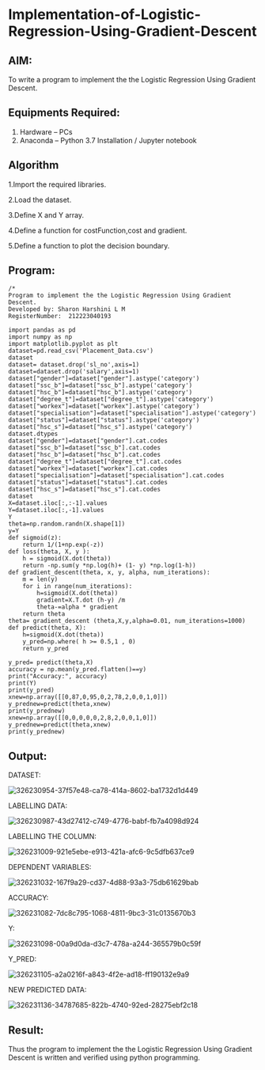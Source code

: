 # Implementation-of-Logistic-Regression-Using-Gradient-Descent

## AIM:
To write a program to implement the the Logistic Regression Using Gradient Descent.

## Equipments Required:
1. Hardware – PCs
2. Anaconda – Python 3.7 Installation / Jupyter notebook

## Algorithm
1.Import the required libraries.

2.Load the dataset.

3.Define X and Y array.

4.Define a function for costFunction,cost and gradient.

5.Define a function to plot the decision boundary.

## Program:
```
/*
Program to implement the the Logistic Regression Using Gradient Descent.
Developed by: Sharon Harshini L M
RegisterNumber:  212223040193

import pandas as pd
import numpy as np
import matplotlib.pyplot as plt
dataset=pd.read_csv('Placement_Data.csv')
dataset
dataset= dataset.drop('sl_no',axis=1)
dataset=dataset.drop('salary',axis=1)
dataset["gender"]=dataset["gender"].astype('category')
dataset["ssc_b"]=dataset["ssc_b"].astype('category')
dataset["hsc_b"]=dataset["hsc_b"].astype('category')
dataset["degree_t"]=dataset["degree_t"].astype('category')
dataset["workex"]=dataset["workex"].astype('category')
dataset["specialisation"]=dataset["specialisation"].astype('category')
dataset["status"]=dataset["status"].astype('category')
dataset["hsc_s"]=dataset["hsc_s"].astype('category')
dataset.dtypes
dataset["gender"]=dataset["gender"].cat.codes
dataset["ssc_b"]=dataset["ssc_b"].cat.codes
dataset["hsc_b"]=dataset["hsc_b"].cat.codes
dataset["degree_t"]=dataset["degree_t"].cat.codes
dataset["workex"]=dataset["workex"].cat.codes
dataset["specialisation"]=dataset["specialisation"].cat.codes
dataset["status"]=dataset["status"].cat.codes
dataset["hsc_s"]=dataset["hsc_s"].cat.codes
dataset
X=dataset.iloc[:,:-1].values
Y=dataset.iloc[:,-1].values
Y
theta=np.random.randn(X.shape[1])
y=Y
def sigmoid(z):
    return 1/(1+np.exp(-z))
def loss(theta, X, y ):
    h = sigmoid(X.dot(theta)) 
    return -np.sum(y *np.log(h)+ (1- y) *np.log(1-h))
def gradient_descent(theta, x, y, alpha, num_iterations):
    m = len(y)
    for i in range(num_iterations):
        h=sigmoid(X.dot(theta))
        gradient=X.T.dot (h-y) /m
        theta-=alpha * gradient
    return theta
theta= gradient_descent (theta,X,y,alpha=0.01, num_iterations=1000)
def predict(theta, X):
    h=sigmoid(X.dot(theta))
    y_pred=np.where( h >= 0.5,1 , 0)
    return y_pred

y_pred= predict(theta,X)
accuracy = np.mean(y_pred.flatten()==y) 
print("Accuracy:", accuracy)
print(Y)
print(y_pred)
xnew=np.array([[0,87,0,95,0,2,78,2,0,0,1,0]])
y_prednew=predict(theta,xnew)
print(y_prednew)
xnew=np.array([[0,0,0,0,0,2,8,2,0,0,1,0]])
y_prednew=predict(theta,xnew)
print(y_prednew)
```

## Output:
DATASET:

![326230954-37f57e48-ca78-414a-8602-ba1732d1d449](https://github.com/sharon120/-Implementation-of-Logistic-Regression-Using-Gradient-Descent/assets/149555539/864060b7-5a1f-418b-918d-e758030c2877)

LABELLING DATA:

![326230987-43d27412-c749-4776-babf-fb7a4098d924](https://github.com/sharon120/-Implementation-of-Logistic-Regression-Using-Gradient-Descent/assets/149555539/bdd37ed4-5e58-4725-9d93-9a9d59655d63)

LABELLING THE COLUMN:

![326231009-921e5ebe-e913-421a-afc6-9c5dfb637ce9](https://github.com/sharon120/-Implementation-of-Logistic-Regression-Using-Gradient-Descent/assets/149555539/8500eb23-3eb5-4572-ab34-48bdf8da893d)

DEPENDENT VARIABLES:

![326231032-167f9a29-cd37-4d88-93a3-75db61629bab](https://github.com/sharon120/-Implementation-of-Logistic-Regression-Using-Gradient-Descent/assets/149555539/fb1cc7fe-4aac-41a5-a91f-c3671b58c8c1)

ACCURACY:

![326231082-7dc8c795-1068-4811-9bc3-31c0135670b3](https://github.com/sharon120/-Implementation-of-Logistic-Regression-Using-Gradient-Descent/assets/149555539/01b3bbf8-d1b1-464c-9308-5e5c7721adb6)

Y:

![326231098-00a9d0da-d3c7-478a-a244-365579b0c59f](https://github.com/sharon120/-Implementation-of-Logistic-Regression-Using-Gradient-Descent/assets/149555539/794f863b-5bab-4ac7-86f1-ddb20ba485b5)

Y_PRED:

![326231105-a2a0216f-a843-4f2e-ad18-ff190132e9a9](https://github.com/sharon120/-Implementation-of-Logistic-Regression-Using-Gradient-Descent/assets/149555539/8ed2082c-e7a7-4c6f-b026-df1bd4a7ed3c)

NEW PREDICTED DATA:

![326231136-34787685-822b-4740-92ed-28275ebf2c18](https://github.com/sharon120/-Implementation-of-Logistic-Regression-Using-Gradient-Descent/assets/149555539/32be41b3-d621-456e-883f-3c8cf0e3a7f1)

## Result:
Thus the program to implement the the Logistic Regression Using Gradient Descent is written and verified using python programming.

